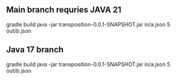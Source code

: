 Main branch requries JAVA 21
----------
gradle build
java -jar transposition-0.0.1-SNAPSHOT.jar in/a.json 5 out/b.json


Java 17 branch 
-------------
gradle build
java -jar transposition-0.0.1-SNAPSHOT.jar in/a.json 5 out/b.json

